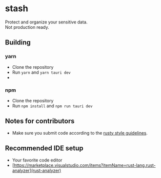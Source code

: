 # stash
Protect and organize your sensitive data.<br/>
Not production ready.

## Building

### yarn
- Clone the repository
- Run `yarn` and `yarn tauri dev`
- 
### npm
- Clone the repository
- Run `npm install` and `npm run tauri dev`

## Notes for contributors

- Make sure you submit code according to the [rusty style guidelines](https://doc.rust-lang.org/1.0.0/style/README.html).

## Recommended IDE setup

- Your favorite code editor
- [https://marketplace.visualstudio.com/items?itemName=rust-lang.rust-analyzer](rust-analyzer)
